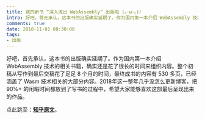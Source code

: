 ```yaml
---
title: 我的新书 “深入浅出 WebAssembly” 出版啦 (｡･ω･｡)ﾉ
intro: 好吧，首先承认，这本书的出版确实延期了。作为国内第一本介绍 WebAssembly 技术的相关书籍，确实还是花了很长的时间来组织内容。整个初稿从写作到最后交稿花了足足 8 个月的时间，最终成书的内容有 530 多页，已经涵盖了 Wasm 技术相关的大部分内容。2018年这一整年几乎没怎么更新博客，把 90%+ 的闲暇时间都放到了写书的过程中，希望大家能够喜欢这部最后呈现出来的作品。
comments: true
date: 2018-11-01 08:30:00
tags:
- 出版
---
```


好吧，首先承认，这本书的出版确实延期了。作为国内第一本介绍 WebAssembly 技术的相关书籍，确实还是花了很长的时间来组织内容。整个初稿从写作到最后交稿花了足足 8 个月的时间，最终成书的内容有 530 多页，已经涵盖了 Wasm 技术相关的大部分内容。2018年这一整年几乎没怎么更新博客，把 90%+ 的闲暇时间都放到了写书的过程中，希望大家能够喜欢这部最后呈现出来的作品。

点此跳至：**[知乎原文](https://zhuanlan.zhihu.com/p/47577104)**。

